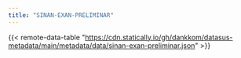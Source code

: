 ```yaml
---
title: "SINAN-EXAN-PRELIMINAR"
---
```


{{< remote-data-table "https://cdn.statically.io/gh/dankkom/datasus-metadata/main/metadata/data/sinan-exan-preliminar.json" >}}
